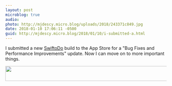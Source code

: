 ```yaml
---
layout: post
microblog: true
audio: 
photo: http://mjdescy.micro.blog/uploads/2018/243371c849.jpg
date: 2018-01-10 17:06:11 -0500
guid: http://mjdescy.micro.blog/2018/01/10/i-submitted-a.html
---
```

I submitted a new [SwiftoDo](http://swiftodoapp.com) build to the App Store for a "Bug Fixes and Performance Improvements" update. Now I can move on to more important things.

<img src="http://mjdescy.micro.blog/uploads/2018/243371c849.jpg" width="600" height="47" />
